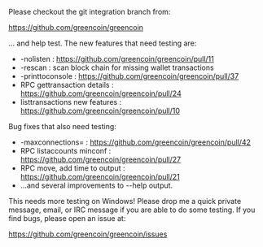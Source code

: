 Please checkout the git integration branch from:

https://github.com/greencoin/greencoin

... and help test.  The new features that need testing are:

* -nolisten : https://github.com/greencoin/greencoin/pull/11
* -rescan : scan block chain for missing wallet transactions
* -printtoconsole : https://github.com/greencoin/greencoin/pull/37
* RPC gettransaction details : https://github.com/greencoin/greencoin/pull/24
* listtransactions new features : https://github.com/greencoin/greencoin/pull/10

Bug fixes that also need testing:

* -maxconnections= : https://github.com/greencoin/greencoin/pull/42
* RPC listaccounts minconf : https://github.com/greencoin/greencoin/pull/27
* RPC move, add time to output : https://github.com/greencoin/greencoin/pull/21
* ...and several improvements to --help output.

This needs more testing on Windows!  Please drop me a quick private message, email, or IRC message if you are able to do some testing.  If you find bugs, please open an issue at:

https://github.com/greencoin/greencoin/issues
